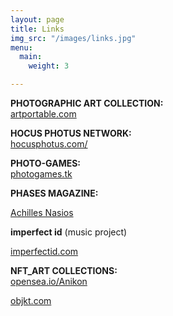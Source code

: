 ```yaml
---
layout: page
title: Links
img_src: "/images/links.jpg"
menu:
  main:
    weight: 3

---
```

**PHOTOGRAPHIC ART COLLECTION:**  
<a href="https://artportable.com/en/profile/@achilles.nasios" target="blank">artportable.com</a>

**HOCUS PHOTUS NETWORK:**  
<a href="https://hocusphotus.com/" target="blank">hocusphotus.com/</a>

**PHOTO-GAMES:**  
<a href="https://photogames.tk/" target="blank">photogames.tk</a>

**PHASES MAGAZINE:**

<a href="https://www.phasesmag.com/achilles-nasios/">Achilles Nasios</a>

**imperfect id** (music project)

<a href="https://imperfectid.com/">imperfectid.com</a>

**NFT_ART COLLECTIONS:**  
<a href="https://opensea.io/Anikon" target="blank">opensea.io/Anikon</a>

<a href="https://objkt.com/profile/tz1Xc2qxwZsC5VtQKjccZwi4FZ24yNjiMNHj/activity" target="blank">objkt.com</a>